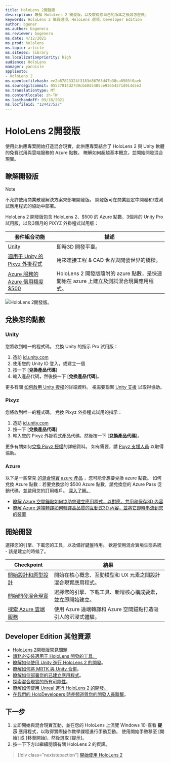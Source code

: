 ```yaml
---
title: HoloLens 2開發版
description: 瞭解 HoloLens 2 開發版，以及取得您自己的版本之後該怎麼做。
keywords: HoloLens 2 購買選項、HoloLens 選項、Developer Edition
author: bgener
ms.author: bogenera
ms.reviewer: bogenera
ms.date: 4/12/2021
ms.prod: hololens
ms.topic: article
ms.sitesec: library
ms.localizationpriority: high
audience: HoloLens
manager: yannisle
appliesto:
- HoloLens 2
ms.openlocfilehash: ee2b87823324f3183d86763d47b38ca0503f0aeb
ms.sourcegitcommit: 05537014d27d9cb60d5485ce93654371d914d5e3
ms.translationtype: MT
ms.contentlocale: zh-TW
ms.lasthandoff: 09/10/2021
ms.locfileid: "124427527"
---
```

# <a name="hololens-2-development-edition"></a>HoloLens 2開發版

使用此供應專案開始打造混合現實，此供應專案結合了 HoloLens 2 與 Unity 軟體的免費試用與雲端服務的 Azure 點數。 瞭解如何超越基本概念，並開始開發混合現實。

## <a name="learn-about-the-development-edition"></a>瞭解開發版

> [!NOTE]
> 不允許使用商業散發解決方案來部署開發版。 開發版可在商業設定中開發和/或測試應用程式的協助中部署。  

HoloLens 2 開發版包含 HoloLens 2、$500 的 Azure 點數、3個月的 Unity Pro 試用版，以及3個月的 PiXYZ 外掛程式試用版：

| 套件組合功能 | 描述 |
|---|---|
|  [Unity](https://unity.com/) | 即時3D 開發平臺。   |
|  [適用于 Unity 的 Pixyz 外掛程式](https://www.pixyz-software.com/plugin/) | 用來連接工程 &amp; CAD 世界與開發世界的橋樑。   |
| [Azure 服務的 Azure 信用額度 $500](https://azure.microsoft.com/resources/) | HoloLens 2 開發版隨附的 azure 點數，是快速開始在 azure 上建立及測試混合現實應用程式。 |

![HoloLens 2開發版。](./images/hololens-2-dev-ed.png)

## <a name="redeem-your-credits"></a>兌換您的點數

### <a name="unity"></a>Unity
您將收到唯一的程式碼。 兌換 Unity 的指示 Pro 試用版：
1. 造訪 [id.unity.com](http://id.unity.com/)
1. 使用您的 Unity ID 登入，或建立一個
1. 按一下 [**兌換產品代碼**]
1. 輸入產品代碼，然後按一下 [**兌換產品代碼**]。

更多有關 [如何啟用 Unity 授權](https://support.unity3d.com/hc/articles/211438683-How-do-I-activate-my-license-)的詳細資料。 視需要聯繫 [Unity 支援](https://support.unity3d.com/hc) 以取得協助。  

### <a name="pixyz"></a>Pixyz
您將收到唯一的程式碼。 兌換 Pixyz 外掛程式試用的指示：
1. 造訪 [id.unity.com](http://id.unity.com/)
1. 按一下 [**兌換產品代碼**]
1. 輸入您的 Pixyz 外掛程式產品代碼，然後按一下 [**兌換產品代碼**]。

更多有關如何[兌換 Pixyz 授權](https://www.pixyz-software.com/documentations/html/2020.1/review/TrialLicense.html)的詳細資料。 如有需要，請 [Pixyz 支援人員](https://www.pixyz-software.com/support/) 以取得協助。

### <a name="azure"></a>Azure
以下是一些常見 [的混合現實 azure 產品](https://azure.microsoft.com/topic/mixed-reality/) ，您可能會想要兌換 azure 點數。
如何兌換 Azure 點數：若要兌換您的 $500 Azure 點數，請兌換您的 Azure Pass 促銷代碼，並啟用您的訂用帳戶。 [深入了解。](hololens2-development-edition-faq.yml#how-can-i-redeem-my--500-azure-credit-)

- [瞭解 Azure 空間錨點如何協助您建立應用程式，以對應、共用和保存3D 內容](https://azure.microsoft.com/services/spatial-anchors/)
- [瞭解 Azure 遠端轉譯如何轉譯高品質的互動式3D 內容，並將它即時串流到您的裝置](https://azure.microsoft.com/services/remote-rendering/)

## <a name="get-started-developing"></a>開始開發

選擇您的引擎、下載您的工具，以及備好鍵盤待用。 歡迎使用混合實境生態系統 - 該是建立的時候了。

|     Checkpoint                              |     結果                                                                                                                    |
|---------------------------------------------|---------------------------------------------------------------------------------------------------------------------------------|
|     [開始設計和原型設計](/windows/mixed-reality/design/design)         |     開始在核心概念、互動模型和 UX 元素之間設計混合現實應用程式。     |
|     [開始開發混合現實](/windows/mixed-reality/develop/development?tabs=unity)    |     選擇您的引擎、下載工具、新增核心構成要素，並立即開始建立。                                  |
|     [探索 Azure 雲端服務](/windows/mixed-reality/develop/mixed-reality-cloud-services)            |     使用 Azure 遠端轉譯和 Azure 空間錨點打造吸引人的沉浸式體驗。                                 |

## <a name="developer-edition-additional-resources"></a>Developer Edition 其他資源

- [HoloLens 2開發版常見問題](hololens2-development-edition-faq.yml)
- [請務必安裝適用于 HoloLens 開發的工具。](/windows/mixed-reality/develop/install-the-tools?tabs=unity)
- [瞭解如何使用 Unity 進行 HoloLens 2 的開發](/windows/mixed-reality/develop/unity/unity-development-overview?tabs=mrtk%2Carr%2Chl2)。
- [瞭解如何將 MRTK 與 Unity 合併](/windows/mixed-reality/develop/unity/mrtk-getting-started)。
- [瞭解如何部署您的已建立應用程式](app-deploy-overview.md)。
- [探索混合現實的所有可能性](/windows/mixed-reality/)。
- [瞭解如何使用 Unreal 進行 HoloLens 2 的開發。](/windows/mixed-reality/develop/unreal/unreal-development-overview?tabs=mrtk%2Casa)
- [在我們的 HoloDevelopers 時差頻道與您的開發人員聯繫](https://holodevelopersslack.azurewebsites.net/)。

## <a name="next-steps"></a>下一步

1. 立即開始與混合現實互動，並在您的 HoloLens 上流覽 Windows 10-查看 **提示** 應用程式，以取得實際操作教學課程進行手動互動。 使用開始手勢移至 [開始] 或 [移至開始]，然後選取 [提示]。
1. 按一下下方以繼續閱讀有關 HoloLens 2 的資訊。

> [!div class="nextstepaction"]
> [開始使用 HoloLens 2](hololens2-basic-usage.md)
